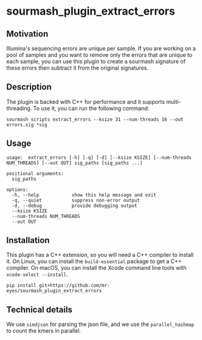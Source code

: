 # sourmash_plugin_extract_errors

## Motivation

Illumina's sequencing errors are unique per sample. If you are working on a pool of samples and you want to remove only the errors that are unique to each sample, you can use this plugin to create a sourmash signature of these errors then subtract it from the original signatures.


## Description

The plugin is backed with C++ for performance and it supports multi-threading. To use it, you can run the following command:

```
sourmash scripts extract_errors --ksize 31 --num-threads 16 --out errors.sig *sig
```

## Usage

```
usage:  extract_errors [-h] [-q] [-d] [--ksize KSIZE] [--num-threads NUM_THREADS] [--out OUT] sig_paths [sig_paths ...]

positional arguments:
  sig_paths

options:
  -h, --help            show this help message and exit
  -q, --quiet           suppress non-error output
  -d, --debug           provide debugging output
  --ksize KSIZE
  --num-threads NUM_THREADS
  --out OUT
```


## Installation

This plugin has a C++ extension, so you will need a C++ compiler to install it. On Linux, you can install the `build-essential` package to get a C++ compiler. On macOS, you can install the Xcode command line tools with `xcode-select --install`.

```
pip install git+https://github.com/mr-eyes/sourmash_plugin_extract_errors
```


## Technical details

We use `simdjson` for parsing the json file, and we use the `parallel_hashmap` to count the kmers in parallel.